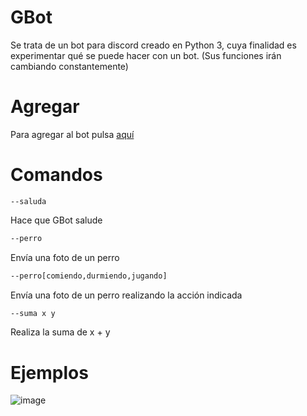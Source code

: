 # GBot

Se trata de un bot para discord creado en Python 3, cuya finalidad es experimentar qué se puede hacer con un bot. (Sus funciones irán cambiando constantemente)

# Agregar

Para agregar al bot pulsa [aquí](https://discord.com/api/oauth2/authorize?client_id=1024310824308854854&permissions=8&scope=bot)

# Comandos

```discord
--saluda
```
Hace que GBot salude

```bash
--perro
```
Envía una foto de un perro

```bash
--perro[comiendo,durmiendo,jugando]
```
Envía una foto de un perro realizando la acción indicada

```bash
--suma x y
```
Realiza la suma de x + y

# Ejemplos

![image](https://user-images.githubusercontent.com/56097204/192610935-7d709f00-3ac8-4441-8a2c-7e637bf0acca.png)

